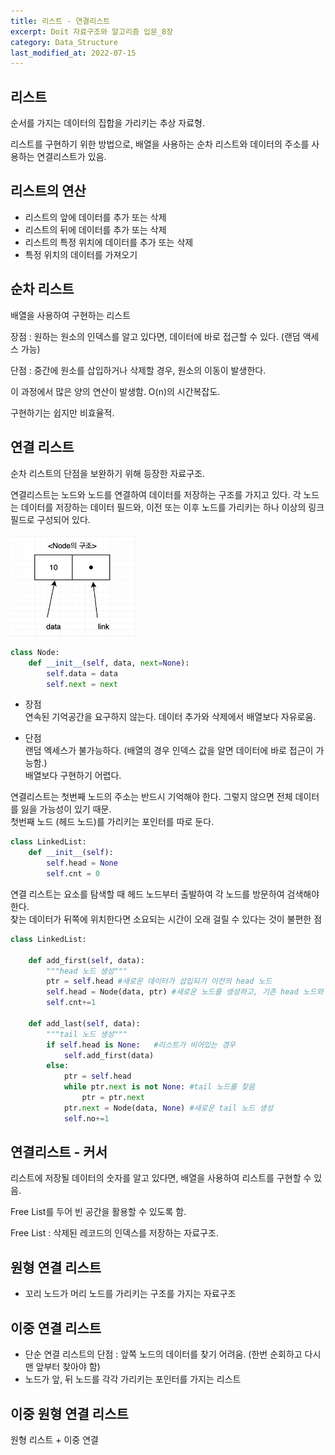 ```yaml
---
title: 리스트 - 연결리스트
excerpt: Doit 자료구조와 알고리즘 입문_8장
category: Data_Structure
last_modified_at: 2022-07-15
---
```


## 리스트

순서를 가지는 데이터의 집합을 가리키는 추상 자료형.

리스트를 구현하기 위한 방법으로, 배열을 사용하는 순차 리스트와 데이터의 주소를 사용하는 연결리스트가 있음.

## 리스트의 연산

- 리스트의 앞에 데이터를 추가 또는 삭제
- 리스트의 뒤에 데이터를 추가 또는 삭제
- 리스트의 특정 위치에 데이터를 추가 또는 삭제
- 특정 위치의 데이터를 가져오기

## 순차 리스트

배열을 사용하여 구현하는 리스트

장점 : 원하는 원소의 인덱스를 알고 있다면, 데이터에 바로 접근할 수 있다. (랜덤 액세스 가능)

단점 : 중간에 원소를 삽입하거나 삭제할 경우, 원소의 이동이 발생한다.

이 과정에서 많은 양의 연산이 발생함. O(n)의 시간복잡도.

구현하기는 쉽지만 비효율적.

## 연결 리스트

순차 리스트의 단점을 보완하기 위해 등장한 자료구조.

연결리스트는 노드와 노드를 연결하여 데이터를 저장하는 구조를 가지고 있다.
각 노드는 데이터를 저장하는 데이터 필드와, 이전 또는 이후 노드를 가리키는 하나 이상의 링크 필드로 구성되어 있다.

<img src="images/node.png" width="200px">

~~~python
class Node:
    def __init__(self, data, next=None):
        self.data = data
        self.next = next
~~~

- 장점  
연속된 기억공간을 요구하지 않는다. 데이터 추가와 삭제에서 배열보다 자유로움.  

- 단점  
랜덤 엑세스가 불가능하다. (배열의 경우 인덱스 값을 알면 데이터에 바로 접근이 가능함.)  
배열보다 구현하기 어렵다.

연결리스트는 첫번째 노드의 주소는 반드시 기억해야 한다. 그렇지 않으면 전체 데이터를 잃을 가능성이 있기 때문.  
첫번째 노드 (헤드 노드)를 가리키는 포인터를 따로 둔다.

~~~python
class LinkedList:
    def __init__(self):
        self.head = None
        self.cnt = 0
~~~

연결 리스트는 요소를 탐색할 때 헤드 노드부터 출발하여 각 노드를 방문하여 검색해야 한다.   
찾는 데이터가 뒤쪽에 위치한다면 소요되는 시간이 오래 걸릴 수 있다는 것이 불편한 점 


~~~python
class LinkedList:
    
    def add_first(self, data):
        """head 노드 생성"""
        ptr = self.head #새로운 데이터가 삽입되기 이전의 head 노드
        self.head = Node(data, ptr) #새로운 노드를 생성하고, 기존 head 노드와 연결
        self.cnt+=1

    def add_last(self, data):
        """tail 노드 생성"""
        if self.head is None:   #리스트가 비어있는 경우
            self.add_first(data)
        else:
            ptr = self.head
            while ptr.next is not None: #tail 노드를 찾음
                ptr = ptr.next
            ptr.next = Node(data, None) #새로운 tail 노드 생성
            self.no+=1

~~~

## 연결리스트 - 커서

리스트에 저장될 데이터의 숫자를 알고 있다면, 배열을 사용하여 리스트를 구현할 수 있음.

Free List를 두어 빈 공간을 활용할 수 있도록 함.

Free List : 삭제된 레코드의 인덱스를 저장하는 자료구조.



## 원형 연결 리스트 

- 꼬리 노드가 머리 노드를 가리키는 구조를 가지는 자료구조

## 이중 연결 리스트

- 단순 연결 리스트의 단점 : 앞쪽 노드의 데이터를 찾기 어려움. (한번 순회하고 다시 맨 앞부터 찾아야 함)
- 노드가 앞, 뒤 노드를 각각 가리키는 포인터를 가지는 리스트 


## 이중 원형 연결 리스트

원형 리스트 + 이중 연결



